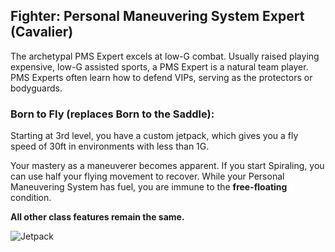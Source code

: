 ## Fighter: Personal Maneuvering System Expert (Cavalier)

The archetypal PMS Expert excels at low-G combat. Usually raised playing expensive, low-G assisted sports, a PMS Expert is a natural team player. PMS Experts often learn how to defend VIPs,  serving as the protectors or bodyguards.

### Born to Fly (replaces Born to the Saddle):

Starting at 3rd level, you have a custom jetpack, which gives you a fly speed of 30ft in environments with less than 1G.

Your mastery as a maneuverer becomes apparent. If you start Spiraling, you can use half your flying movement to recover. While your Personal Maneuvering System has fuel, you are immune to the **free-floating** condition.

__All other class features remain the same.__

![Jetpack](/{{site.baseurl}}/images/Jetpack.jpg)